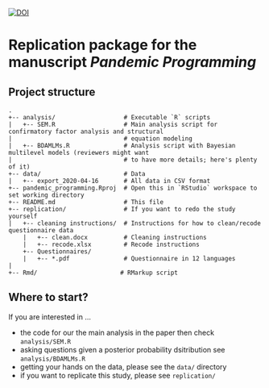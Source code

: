 [![DOI](https://zenodo.org/badge/257594337.svg)](https://zenodo.org/badge/latestdoi/257594337)
# Replication package for the manuscript *Pandemic Programming*

## Project structure

```
. 
+-- analysis/                   # Executable `R` scripts
|   +-- SEM.R                   # Main analysis script for confirmatory factor analysis and structural 
|                               # equation modeling
|   +-- BDAMLMs.R               # Analysis script with Bayesian multilevel models (reviewers might want 
|                               # to have more details; here's plenty of it)
+-- data/                       # Data
|   +-- export_2020-04-16       # All data in CSV format
+-- pandemic_programming.Rproj  # Open this in `RStudio` workspace to set working directory
+-- README.md                   # This file
+-- replication/                # If you want to redo the study yourself
|   +-- cleaning instructions/  # Instructions for how to clean/recode questionnaire data
    |   +-- clean.docx          # Cleaning instructions
    |   +-- recode.xlsx         # Recode instructions
    +-- Questionnaires/
    |   +-- *.pdf               # Questionnaire in 12 languages
|
+-- Rmd/                       # RMarkup script

```

## Where to start?

If you are interested in ...

* the code for our the main analysis in the paper then check `analysis/SEM.R`
* asking questions given a posterior probability dsitribution see `analysis/BDAMLMs.R`
* getting your hands on the data, please see the `data/` directory
* if you want to replicate this study, please see `replication/`
